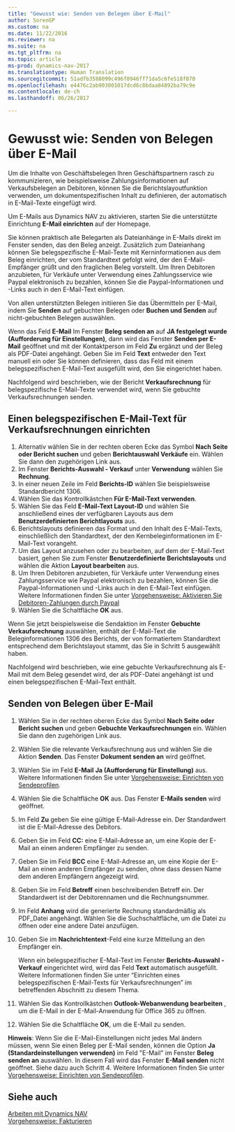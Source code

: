 ```yaml
---
title: "Gewusst wie: Senden von Belegen über E-Mail"
author: SorenGP
ms.custom: na
ms.date: 11/22/2016
ms.reviewer: na
ms.suite: na
ms.tgt_pltfrm: na
ms.topic: article
ms-prod: dynamics-nav-2017
ms.translationtype: Human Translation
ms.sourcegitcommit: 51adfb3588099c496f0946ff71da5c6fe518f070
ms.openlocfilehash: e4476c2ab903001017dcd6c8bdaa84892ba79c9e
ms.contentlocale: de-ch
ms.lasthandoff: 06/26/2017

---
```


# <a name="how-to-send-documents-by-email"></a>Gewusst wie: Senden von Belegen über E-Mail
Um die Inhalte von Geschäftsbelegen Ihren Geschäftspartnern rasch zu kommunizieren, wie beispielsweise Zahlungsinformationen auf Verkaufsbelegen an Debitoren, können Sie die Berichtslayoutfunktion verwenden, um dokumentspezifischen Inhalt zu definieren, der automatisch in E-Mail-Texte eingefügt wird.

Um E-Mails aus Dynamics NAV zu aktivieren, starten Sie die unterstützte Einrichtung **E-Mail einrichten** auf der Homepage.

Sie können praktisch alle Belegarten als Dateianhänge in E-Mails direkt im Fenster senden, das den Beleg anzeigt. Zusätzlich zum Dateianhang können Sie belegspezifische E-Mail-Texte mit Kerninformationen aus dem Beleg einrichten, der vom Standardtext gefolgt wird, der den E-Mail-Empfänger grüßt und den fraglichen Beleg vorstellt. Um Ihren Debitoren anzubieten, für Verkäufe unter Verwendung eines Zahlungsservice wie Paypal elektronisch zu bezahlen, können Sie die Paypal-Informationen und -Links auch in den E-Mail-Text einfügen.

Von allen unterstützten Belegen initiieren Sie das Übermitteln per E-Mail, indem Sie **Senden** auf gebuchten Belegen oder **Buchen und Senden** auf nicht-gebuchten Belegen auswählen.

Wenn das Feld **E-Mail** Im Fenster **Beleg senden an** auf **JA festgelegt wurde (Aufforderung für Einstellungen)**, dann wird das Fenster **Senden per E-Mail** geöffnet und mit der Kontaktperson im Feld **Zu** ergänzt und der Beleg als PDF-Datei angehängt. Geben Sie im Feld **Text** entweder den Text manuell ein oder Sie können definieren, dass das Feld mit einem belegspezifischen E-Mail-Text ausgefüllt wird, den Sie eingerichtet haben.

Nachfolgend wird beschrieben, wie der Bericht **Verkaufsrechnung** für belegspezifische E-Mail-Texte verwendet wird, wenn Sie gebuchte Verkaufsrechnungen senden.

## <a name="to-set-up-a-document-specific-email-body-for-sales-invoices"></a>Einen belegspezifischen E-Mail-Text für Verkaufsrechnungen einrichten
1. Alternativ wählen Sie in der rechten oberen Ecke das Symbol **Nach Seite oder Bericht suchen** und geben **Berichtauswahl Verkäufe** ein. Wählen Sie dann den zugehörigen Link aus.
2. Im Fenster **Berichts-Auswahl - Verkauf** unter **Verwendung** wählen Sie **Rechnung**.
3. In einer neuen Zeile im Feld **Berichts-ID** wählen Sie beispielsweise Standardbericht 1306.
4. Wählen Sie das Kontrollkästchen **Für E-Mail-Text verwenden**.
5. Wählen Sie das Feld **E-Mail-Text Layout-ID** und wählen Sie anschließend eines der verfügbaren Layouts aus dem **Benutzerdefinierten Berichtlayouts** aus.
6. Berichtslayouts definieren das Format und den Inhalt des E-Mail-Texts, einschließlich den Standardtext, der den Kernbeleginformationen im E-Mail-Text vorangeht.
7. Um das Layout anzusehen oder zu bearbeiten, auf dem der E-Mail-Text basiert, gehen Sie zum Fenster **Benutzerdefinierte Berichtslayouts** und wählen die Aktion **Layout bearbeiten** aus.
8. Um Ihren Debitoren anzubieten, für Verkäufe unter Verwendung eines Zahlungsservice wie Paypal elektronisch zu bezahlen, können Sie die Paypal-Informationen und -Links auch in den E-Mail-Text einfügen. Weitere Informationen finden Sie unter [Vorgehensweise: Aktivieren Sie Debitoren-Zahlungen durch Paypal](sales-how-enable-customer-payments-paypal.md)
9. Wählen Sie die Schaltfläche **OK** aus.

Wenn Sie jetzt beispielsweise die Sendaktion im Fenster **Gebuchte Verkaufsrechnung** auswählen, enthält der E-Mail-Text die Beleginformationen 1306 des Berichts, der von formatiertem Standardtext entsprechend dem Berichtslayout stammt, das Sie in Schritt 5 ausgewählt haben.

Nachfolgend wird beschrieben, wie eine gebuchte Verkaufsrechnung als E-Mail mit dem Beleg gesendet wird, der als PDF-Datei angehängt ist und einen belegspezifischen E-Mail-Text enthält.
## <a name="to-send-documents-by-email"></a>Senden von Belegen über E-Mail
1. Wählen Sie in der rechten oberen Ecke das Symbol **Nach Seite oder Bericht suchen** und geben **Gebuchte Verkaufsrechnungen** ein. Wählen Sie dann den zugehörigen Link aus.
2. Wählen Sie die relevante Verkaufsrechnung aus und wählen Sie die Aktion **Senden**. Das Fenster **Dokument senden an** wird geöffnet.
3. Wählen Sie im Feld **E-Mail** **Ja (Aufforderung für Einstellung)** aus. Weitere Informationen finden Sie unter [Vorgehensweise: Einrichten von Sendeprofilen](sales-how-setup-document-send-profiles.md).
4. Wählen Sie die Schaltfläche **OK** aus. Das Fenster **E-Mails senden** wird geöffnet.
5. Im Feld **Zu** geben Sie eine gültige E-Mail-Adresse ein. Der Standardwert ist die E-Mail-Adresse des Debitors.
6. Geben Sie im Feld **CC:** eine E-Mail-Adresse an, um eine Kopie der E-Mail an einen anderen Empfänger zu senden.
7. Geben Sie im Feld **BCC** eine E-Mail-Adresse an, um eine Kopie der E-Mail an einen anderen Empfänger zu senden, ohne dass dessen Name dem anderen Empfängern angezeigt wird.
8. Geben Sie im Feld **Betreff** einen beschreibenden Betreff ein. Der Standardwert ist der Debitorennamen und die Rechnungsnummer.
9. Im Feld **Anhang** wird die generierte Rechnung standardmäßig als PDF_Datei angehängt. Wählen Sie die Suchschaltfläche, um die Datei zu öffnen oder eine andere Datei anzufügen.
10. Geben Sie im **Nachrichtentext**-Feld eine kurze Mitteilung an den Empfänger ein.

    Wenn ein belegspezifischer E-Mail-Text im Fenster **Berichts-Auswahl - Verkauf** eingerichtet wird, wird das Feld **Text** automatisch ausgefüllt. Weitere Informationen finden Sie unter “Einrichten eines belegspezifischen E-Mail-Texts für Verkaufsrechnungen” im betreffenden Abschnitt zu diesem Thema.
11. Wählen Sie das Kontrollkästchen **Outlook-Webanwendung bearbeiten** , um die E-Mail in der E-Mail-Anwendung für Office 365 zu öffnen.
12. Wählen Sie die Schaltfläche **OK**, um die E-Mail zu senden.

**Hinweis**: Wenn Sie die E-Mail-Einstellungen nicht jedes Mal ändern müssen, wenn Sie einen Beleg per E-Mail senden, können die Option **Ja (Standardeinstellungen verwenden)** im Feld "E-Mail" im Fenster **Beleg senden an** auswählen. In diesem Fall wird das Fenster **E-Mail senden** nicht geöffnet. Siehe dazu auch Schritt 4. Weitere Informationen finden Sie unter [Vorgehensweise: Einrichten von Sendeprofilen](sales-how-setup-document-send-profiles.md).

## <a name="see-also"></a>Siehe auch  
[Arbeiten mit Dynamics NAV](ui-work-product.md)  
[Vorgehensweise: Fakturieren](sales-how-invoice-sales.md)

